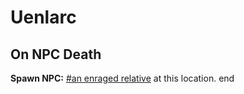 # Uenlarc
## On NPC Death

**Spawn NPC:**  [\#an enraged relative](/npc/111025) at this location.
end
